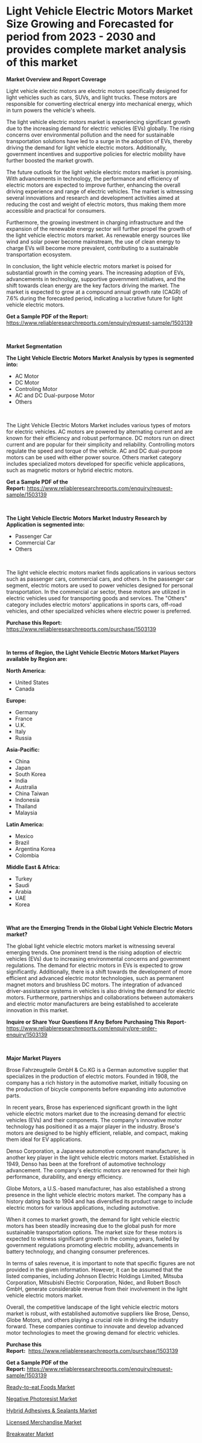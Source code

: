 <p><h1>Light Vehicle Electric Motors Market Size Growing and Forecasted for period from 2023 - 2030 and provides complete market analysis of this market</h1></p><p><strong>Market Overview and Report Coverage</strong></p>
<p><p>Light vehicle electric motors are electric motors specifically designed for light vehicles such as cars, SUVs, and light trucks. These motors are responsible for converting electrical energy into mechanical energy, which in turn powers the vehicle's wheels.</p><p>The light vehicle electric motors market is experiencing significant growth due to the increasing demand for electric vehicles (EVs) globally. The rising concerns over environmental pollution and the need for sustainable transportation solutions have led to a surge in the adoption of EVs, thereby driving the demand for light vehicle electric motors. Additionally, government incentives and supportive policies for electric mobility have further boosted the market growth.</p><p>The future outlook for the light vehicle electric motors market is promising. With advancements in technology, the performance and efficiency of electric motors are expected to improve further, enhancing the overall driving experience and range of electric vehicles. The market is witnessing several innovations and research and development activities aimed at reducing the cost and weight of electric motors, thus making them more accessible and practical for consumers.</p><p>Furthermore, the growing investment in charging infrastructure and the expansion of the renewable energy sector will further propel the growth of the light vehicle electric motors market. As renewable energy sources like wind and solar power become mainstream, the use of clean energy to charge EVs will become more prevalent, contributing to a sustainable transportation ecosystem.</p><p>In conclusion, the light vehicle electric motors market is poised for substantial growth in the coming years. The increasing adoption of EVs, advancements in technology, supportive government initiatives, and the shift towards clean energy are the key factors driving the market. The market is expected to grow at a compound annual growth rate (CAGR) of 7.6% during the forecasted period, indicating a lucrative future for light vehicle electric motors.</p></p>
<p><strong>Get a Sample PDF of the Report:</strong> <a href="https://www.reliableresearchreports.com/enquiry/request-sample/1503139">https://www.reliableresearchreports.com/enquiry/request-sample/1503139</a></p>
<p>&nbsp;</p>
<p><strong>Market Segmentation</strong></p>
<p><strong>The Light Vehicle Electric Motors Market Analysis by types is segmented into:</strong></p>
<p><ul><li>AC Motor</li><li>DC Motor</li><li>Controling Motor</li><li>AC and DC Dual-purpose Motor</li><li>Others</li></ul></p>
<p>&nbsp;</p>
<p><p>The Light Vehicle Electric Motors Market includes various types of motors for electric vehicles. AC motors are powered by alternating current and are known for their efficiency and robust performance. DC motors run on direct current and are popular for their simplicity and reliability. Controlling motors regulate the speed and torque of the vehicle. AC and DC dual-purpose motors can be used with either power source. Others market category includes specialized motors developed for specific vehicle applications, such as magnetic motors or hybrid electric motors.</p></p>
<p><strong>Get a Sample PDF of the Report:</strong>&nbsp;<a href="https://www.reliableresearchreports.com/enquiry/request-sample/1503139">https://www.reliableresearchreports.com/enquiry/request-sample/1503139</a></p>
<p>&nbsp;</p>
<p><strong>The Light Vehicle Electric Motors Market Industry Research by Application is segmented into:</strong></p>
<p><ul><li>Passenger Car</li><li>Commercial Car</li><li>Others</li></ul></p>
<p>&nbsp;</p>
<p><p>The light vehicle electric motors market finds applications in various sectors such as passenger cars, commercial cars, and others. In the passenger car segment, electric motors are used to power vehicles designed for personal transportation. In the commercial car sector, these motors are utilized in electric vehicles used for transporting goods and services. The "Others" category includes electric motors' applications in sports cars, off-road vehicles, and other specialized vehicles where electric power is preferred.</p></p>
<p><strong>Purchase this Report:</strong>&nbsp; <a href="https://www.reliableresearchreports.com/purchase/1503139">https://www.reliableresearchreports.com/purchase/1503139</a></p>
<p>&nbsp;</p>
<p><strong>In terms of Region, the Light Vehicle Electric Motors Market Players available by Region are:</strong></p>
<p>
    <p> <strong> North America: </strong>
        <ul>
            <li>United States</li>
            <li>Canada</li>
        </ul>
        </p> 
    <p> <strong> Europe: </strong>
        <ul>
            <li>Germany</li>
            <li>France</li>
            <li>U.K.</li>
            <li>Italy</li>
            <li>Russia</li>
        </ul>
        </p> 
    <p> <strong> Asia-Pacific: </strong>
        <ul>
            <li>China</li>
            <li>Japan</li>
            <li>South Korea</li>
            <li>India</li>
            <li>Australia</li>
            <li>China Taiwan</li>
            <li>Indonesia</li>
            <li>Thailand</li>
            <li>Malaysia</li>
        </ul>
        </p> 
    <p> <strong> Latin America: </strong>
        <ul>
            <li>Mexico</li>
            <li>Brazil</li>
            <li>Argentina Korea</li>
            <li>Colombia</li>
        </ul>
        </p> 
    <p> <strong> Middle East & Africa: </strong>
        <ul>
            <li>Turkey</li>
            <li>Saudi</li>
            <li>Arabia</li>
            <li>UAE</li>
            <li>Korea</li>
        </ul>
    </p>
    </p>
<p>&nbsp;</p>
<p><strong>What are the Emerging Trends in the Global Light Vehicle Electric Motors market?</strong></p>
<p><p>The global light vehicle electric motors market is witnessing several emerging trends. One prominent trend is the rising adoption of electric vehicles (EVs) due to increasing environmental concerns and government regulations. The demand for electric motors in EVs is expected to grow significantly. Additionally, there is a shift towards the development of more efficient and advanced electric motor technologies, such as permanent magnet motors and brushless DC motors. The integration of advanced driver-assistance systems in vehicles is also driving the demand for electric motors. Furthermore, partnerships and collaborations between automakers and electric motor manufacturers are being established to accelerate innovation in this market.</p></p>
<p><strong>Inquire or Share Your Questions If Any Before Purchasing This Report</strong>- <a href="https://www.reliableresearchreports.com/enquiry/pre-order-enquiry/1503139">https://www.reliableresearchreports.com/enquiry/pre-order-enquiry/1503139</a></p>
<p>&nbsp;</p>
<p><strong>Major Market Players</strong></p>
<p><p>Brose Fahrzeugteile GmbH & Co.KG is a German automotive supplier that specializes in the production of electric motors. Founded in 1908, the company has a rich history in the automotive market, initially focusing on the production of bicycle components before expanding into automotive parts.</p><p>In recent years, Brose has experienced significant growth in the light vehicle electric motors market due to the increasing demand for electric vehicles (EVs) and their components. The company's innovative motor technology has positioned it as a major player in the industry. Brose's motors are designed to be highly efficient, reliable, and compact, making them ideal for EV applications.</p><p>Denso Corporation, a Japanese automotive component manufacturer, is another key player in the light vehicle electric motors market. Established in 1949, Denso has been at the forefront of automotive technology advancement. The company's electric motors are renowned for their high performance, durability, and energy efficiency.</p><p>Globe Motors, a U.S.-based manufacturer, has also established a strong presence in the light vehicle electric motors market. The company has a history dating back to 1904 and has diversified its product range to include electric motors for various applications, including automotive.</p><p>When it comes to market growth, the demand for light vehicle electric motors has been steadily increasing due to the global push for more sustainable transportation options. The market size for these motors is expected to witness significant growth in the coming years, fueled by government regulations promoting electric mobility, advancements in battery technology, and changing consumer preferences.</p><p>In terms of sales revenue, it is important to note that specific figures are not provided in the given information. However, it can be assumed that the listed companies, including Johnson Electric Holdings Limited, Mitsuba Corporation, Mitsubishi Electric Corporation, Nidec, and Robert Bosch GmbH, generate considerable revenue from their involvement in the light vehicle electric motors market.</p><p>Overall, the competitive landscape of the light vehicle electric motors market is robust, with established automotive suppliers like Brose, Denso, Globe Motors, and others playing a crucial role in driving the industry forward. These companies continue to innovate and develop advanced motor technologies to meet the growing demand for electric vehicles.</p></p>
<p><strong>Purchase this Report:</strong>&nbsp;&nbsp;<a href="https://www.reliableresearchreports.com/purchase/1503139">https://www.reliableresearchreports.com/purchase/1503139</a></p>
<p></p>
<p><strong>Get a Sample PDF of the Report:</strong>&nbsp;<a href="https://www.reliableresearchreports.com/enquiry/request-sample/1503139">https://www.reliableresearchreports.com/enquiry/request-sample/1503139</a></p>
<p><p><a href="https://www.linkedin.com/pulse/ready-to-eat-foods-market-size-growth-forecast-from-2023/">Ready-to-eat Foods Market</a></p><p><a href="https://www.linkedin.com/pulse/negative-photoresist-market-size-2023-2030-global-industrial/">Negative Photoresist Market</a></p><p><a href="https://www.linkedin.com/pulse/hybrid-adhesives-amp-sealants-market-insights-players-forecast/">Hybrid Adhesives & Sealants Market</a></p><p><a href="https://medium.com/@s40138378/licensed-merchandise-market-insight-market-trends-growth-forecasted-from-2023-to-2030-d5bedf403c73">Licensed Merchandise Market</a></p><p><a href="https://medium.com/@othaleffler644/breakwater-market-size-growth-forecast-2023-2030-b0deff6ca509">Breakwater Market</a></p></p>